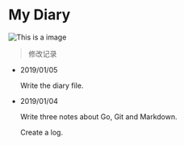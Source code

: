 # **My Diary**


![This is a image](http://m.qpic.cn/psb?/V11ThIR0493PKL/zdxfOVyNbl8eNDuorULGYsN4PeFPhtRK7nTTBHUG86E!/b/dLwAAAAAAAAA&bo=HAIWAQAAAAARBzk!&rf=viewer_4)

> 修改记录

- 2019/01/05

  Write the diary file.

- 2019/01/04

  Write three notes about Go, Git and Markdown.

  Create a log.
